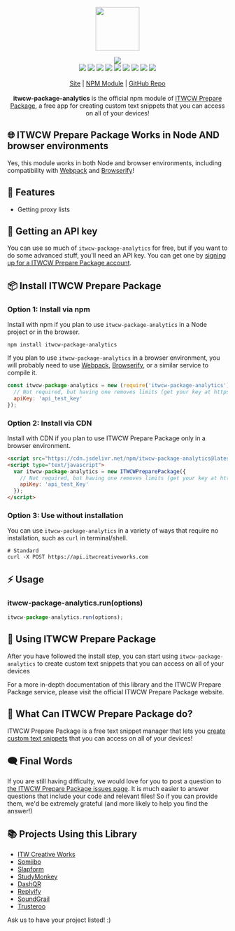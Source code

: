 <p align="center">
  <a href="https://cdn.itwcreativeworks.com/assets/itwcw-package-analytics/images/logo/itwcw-package-analytics-brandmark-black-x.svg">
    <img src="https://cdn.itwcreativeworks.com/assets/itwcw-package-analytics/images/logo/itwcw-package-analytics-brandmark-black-x.svg" width="100px">
  </a>
</p>

<p align="center">
  <img src="https://img.shields.io/github/package-json/v/itw-creative-works/itwcw-package-analytics.svg">
  <br>
  <img src="https://img.shields.io/librariesio/release/npm/itwcw-package-analytics.svg">
  <img src="https://img.shields.io/bundlephobia/min/itwcw-package-analytics.svg">
  <img src="https://img.shields.io/codeclimate/maintainability-percentage/itw-creative-works/itwcw-package-analytics.svg">
  <img src="https://img.shields.io/npm/dm/itwcw-package-analytics.svg">
  <img src="https://img.shields.io/node/v/itwcw-package-analytics.svg">
  <img src="https://img.shields.io/website/https/itwcreativeworks.com.svg">
  <img src="https://img.shields.io/github/license/itw-creative-works/itwcw-package-analytics.svg">
  <img src="https://img.shields.io/github/contributors/itw-creative-works/itwcw-package-analytics.svg">
  <img src="https://img.shields.io/github/last-commit/itw-creative-works/itwcw-package-analytics.svg">
  <br>
  <br>
  <a href="https://itwcreativeworks.com">Site</a> | <a href="https://www.npmjs.com/package/itwcw-package-analytics">NPM Module</a> | <a href="https://github.com/itw-creative-works/itwcw-package-analytics">GitHub Repo</a>
  <br>
  <br>
  <strong>itwcw-package-analytics</strong> is the official npm module of <a href="https://itwcreativeworks.com">ITWCW Prepare Package</a>, a free app for creating custom text snippets that you can access on all of your devices!
</p>

## 🌐 ITWCW Prepare Package Works in Node AND browser environments
Yes, this module works in both Node and browser environments, including compatibility with [Webpack](https://www.npmjs.com/package/webpack) and [Browserify](https://www.npmjs.com/package/browserify)!

## 🦄 Features
* Getting proxy lists

## 🔑 Getting an API key
You can use so much of `itwcw-package-analytics` for free, but if you want to do some advanced stuff, you'll need an API key. You can get one by [signing up for a ITWCW Prepare Package account](https://itwcreativeworks.com/signup).

## 📦 Install ITWCW Prepare Package
### Option 1: Install via npm
Install with npm if you plan to use `itwcw-package-analytics` in a Node project or in the browser.
```shell
npm install itwcw-package-analytics
```
If you plan to use `itwcw-package-analytics` in a browser environment, you will probably need to use [Webpack](https://www.npmjs.com/package/webpack), [Browserify](https://www.npmjs.com/package/browserify), or a similar service to compile it.

```js
const itwcw-package-analytics = new (require('itwcw-package-analytics'))({
  // Not required, but having one removes limits (get your key at https://itwcreativeworks.com).
  apiKey: 'api_test_key'
});
```

### Option 2: Install via CDN
Install with CDN if you plan to use ITWCW Prepare Package only in a browser environment.
```html
<script src="https://cdn.jsdelivr.net/npm/itwcw-package-analytics@latest/dist/index.min.js"></script>
<script type="text/javascript">
  var itwcw-package-analytics = new ITWCWPreparePackage({
    // Not required, but having one removes limits (get your key at https://itwcreativeworks.com).
    apiKey: 'api_test_Key'
  });
</script>
```

### Option 3: Use without installation
You can use `itwcw-package-analytics` in a variety of ways that require no installation, such as `curl` in terminal/shell.

```shell
# Standard
curl -X POST https://api.itwcreativeworks.com
```

## ⚡️ Usage
### itwcw-package-analytics.run(options)
```js
itwcw-package-analytics.run(options);
```

## 📘 Using ITWCW Prepare Package
After you have followed the install step, you can start using `itwcw-package-analytics` to create custom text snippets that you can access on all of your devices

For a more in-depth documentation of this library and the ITWCW Prepare Package service, please visit the official ITWCW Prepare Package website.

## 📝 What Can ITWCW Prepare Package do?
ITWCW Prepare Package is a free text snippet manager that lets you [create custom text snippets](https://itwcreativeworks.com) that you can access on all of your devices!

## 🗨️ Final Words
If you are still having difficulty, we would love for you to post
a question to [the ITWCW Prepare Package issues page](https://github.com/itw-creative-works/itwcw-package-analytics/issues). It is much easier to answer questions that include your code and relevant files! So if you can provide them, we'd be extremely grateful (and more likely to help you find the answer!)

## 📚 Projects Using this Library
* [ITW Creative Works](https://itwcreativeworks.com)
* [Somiibo](https://somiibo.com)
* [Slapform](https://slapform.com)
* [StudyMonkey](https://studymonkey.ai)
* [DashQR](https://dashqr.com)
* [Replyify](https://replyify.app)
* [SoundGrail](https://soundgrail.com)
* [Trusteroo](https://trusteroo.com)

Ask us to have your project listed! :)
